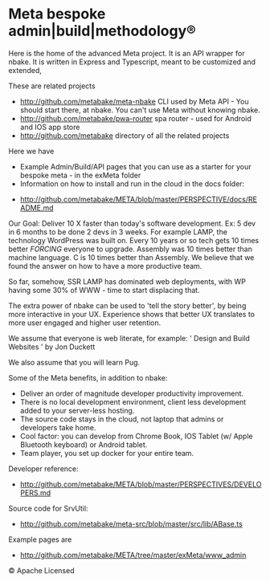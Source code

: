 # Meta bespoke admin|build|methodology&reg;


Here is the home of the advanced Meta project. It is an API wrapper for nbake. It is written in Express and Typescript, meant to be customized and extended,

These are related projects
- http://github.com/metabake/meta-nbake CLI used by Meta API - You should start there, at nbake. You can't use Meta without knowing nbake.
- http://github.com/metabake/pwa-router spa router - used for Android and IOS app store
- http://github.com/metabake directory of all the related projects


Here we have
* Example Admin/Build/API pages that you can use as a starter for your bespoke meta - in the exMeta folder
* Information on how to install and run in the cloud in the docs folder:
- http://github.com/metabake/META/blob/master/PERSPECTIVE/docs/README.md




<!-- story -->
Our Goal: Deliver 10 X faster than today's software development. Ex: 5 dev in 6 months to be done 2 devs in 3 weeks.  For example LAMP, the technology WordPress was built on. Every 10 years or so tech gets 10 times better *FORCING* everyone to upgrade. Assembly was 10 times better than machine language. C is 10 times better than Assembly. We believe that we found the answer on how to have a more productive team.

So far, somehow, SSR LAMP has dominated web deployments, with WP having some 30% of WWW - time to start displacing that.

The extra power of nbake can be used to 'tell the story better', by being more interactive in your UX. Experience shows that better UX translates to more user engaged and higher user retention.

We assume that everyone is web literate, for example:
' Design and Build Websites ' by Jon Duckett

We also assume that you will learn Pug.
<!-- end story -->

Some of the Meta benefits, in addition to nbake:
- Deliver an order of magnitude developer productivity improvement.
- There is no local development environment, client less development added to your server-less hosting.
- The source code stays in the cloud, not laptop that admins or developers take home.
- Cool factor: you can develop from Chrome Book, IOS Tablet (w/ Apple Bluetooth keyboard) or Android tablet.
- Team player, you set up docker for your entire team.

Developer reference:
- http://github.com/metabake/META/blob/master/PERSPECTIVES/DEVELOPERS.md


Source code for SrvUtil:
- http://github.com/metabake/meta-src/blob/master/src/lib/ABase.ts

Example pages are
- http://github.com/metabake/META/tree/master/exMeta/www_admin

&copy; Apache Licensed
